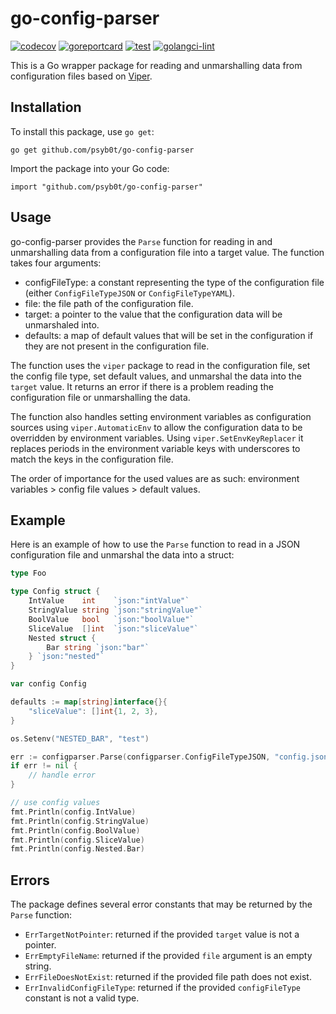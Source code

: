 # go-config-parser

[![codecov](https://codecov.io/gh/psyb0t/go-config-parser/branch/master/graph/badge.svg?token=5WRGC60Q07)](https://codecov.io/gh/psyb0t/go-config-parser)
[![goreportcard](https://goreportcard.com/badge/github.com/psyb0t/go-config-parser)](https://goreportcard.com/report/github.com/psyb0t/go-config-parser)
[![test](https://github.com/psyb0t/go-config-parser/actions/workflows/test.yml/badge.svg)](https://github.com/psyb0t/go-config-parser/actions/workflows/test.yml)
[![golangci-lint](https://github.com/psyb0t/go-config-parser/actions/workflows/lint.yml/badge.svg)](https://github.com/psyb0t/go-config-parser/actions/workflows/lint.yml)

This is a Go wrapper package for reading and unmarshalling data from configuration files based on [Viper](https://github.com/spf13/viper).

## Installation

To install this package, use `go get`:

```
go get github.com/psyb0t/go-config-parser
```

Import the package into your Go code:

```
import "github.com/psyb0t/go-config-parser"
```

## Usage

go-config-parser provides the `Parse` function for reading in and unmarshalling data from a configuration file into a target value. The function takes four arguments:

- configFileType: a constant representing the type of the configuration file (either `ConfigFileTypeJSON` or `ConfigFileTypeYAML`).
- file: the file path of the configuration file.
- target: a pointer to the value that the configuration data will be unmarshaled into.
- defaults: a map of default values that will be set in the configuration if they are not present in the configuration file.

The function uses the `viper` package to read in the configuration file, set the config file type, set default values, and unmarshal the data into the `target` value. It returns an error if there is a problem reading the configuration file or unmarshalling the data.

The function also handles setting environment variables as configuration sources using `viper.AutomaticEnv` to allow the configuration data to be overridden by environment variables. Using `viper.SetEnvKeyReplacer` it replaces periods in the environment variable keys with underscores to match the keys in the configuration file.

The order of importance for the used values are as such: environment variables > config file values > default values.

## Example

Here is an example of how to use the `Parse` function to read in a JSON configuration file and unmarshal the data into a struct:

```go
type Foo

type Config struct {
	IntValue    int    `json:"intValue"`
	StringValue string `json:"stringValue"`
	BoolValue   bool   `json:"boolValue"`
	SliceValue  []int  `json:"sliceValue"`
	Nested struct {
		Bar string `json:"bar"`
	} `json:"nested"`
}

var config Config

defaults := map[string]interface{}{
	"sliceValue": []int{1, 2, 3},
}

os.Setenv("NESTED_BAR", "test")

err := configparser.Parse(configparser.ConfigFileTypeJSON, "config.json", &config, defaults)
if err != nil {
	// handle error
}

// use config values
fmt.Println(config.IntValue)
fmt.Println(config.StringValue)
fmt.Println(config.BoolValue)
fmt.Println(config.SliceValue)
fmt.Println(config.Nested.Bar)
```

## Errors

The package defines several error constants that may be returned by the `Parse` function:

- `ErrTargetNotPointer`: returned if the provided `target` value is not a pointer.
- `ErrEmptyFileName`: returned if the provided `file` argument is an empty string.
- `ErrFileDoesNotExist`: returned if the provided file path does not exist.
- `ErrInvalidConfigFileType`: returned if the provided `configFileType` constant is not a valid type.
